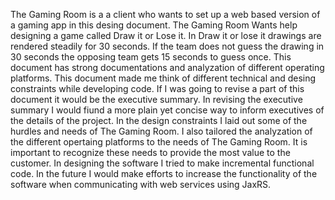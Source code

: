 The Gaming Room is a a client who wants to set up a web based version of a gaming app in this desing document.
The Gaming Room Wants help designing a game called Draw it or Lose it.
In Draw it or lose it drawings are rendered steadily for 30 seconds.
If the team does not guess the drawing in 30 seconds the opposing team gets 15 seconds to guess once.
This document has strong documentations and analyzation of different operating platforms.
This document made me think of different technical and desing constraints while developing code.
If I was going to revise a part of this document it would be the executive summary.
In revising the executive summary I would fiund a more plain yet concise way to inform executives of the details of the project.
In the design constraints I laid out some of the hurdles and needs of The Gaming Room.
I also tailored the analyzation of the different opertaing platforms to the needs of The Gaming Room.
It is important to recognize these needs to provide the most value to the customer.
In designing the software I tried to make incremental functional code.
In the future I would make efforts to increase the functionality of the software when communicating with web services using JaxRS.
